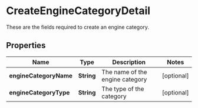 

# CreateEngineCategoryDetail

These are the fields required to create an engine category.
## Properties

Name | Type | Description | Notes
------------ | ------------- | ------------- | -------------
**engineCategoryName** | **String** | The name of the engine category |  [optional]
**engineCategoryType** | **String** | The type of the category |  [optional]



